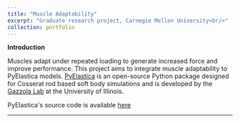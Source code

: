 ```yaml
---
title: "Muscle Adaptability"
excerpt: "Graduate research project, Carnegie Mellon University<br/>"
collection: portfolio
---
```



**Introduction**


Muscles adapt under repeated loading to generate increased force and improve performance. This project aims to integrate muscle adaptability to PyElastica models. 
<a href="https://www.google.com/url?q=https://www.cosseratrods.org" target="_blank">PyElastica</a> is an open-source Python package designed for Cosserat rod based soft body simulations and is developed by the <a href="https://mattia-lab.com/" target="_blank">Gazzola Lab</a> at the University of Illinois.

PyElastica's source code is available <a href="https://github.com/GazzolaLab/PyElastica" target="_blank">here</a>

<!--
**Cosserat Rods**


See References section for more information.


****




 
****
 
 



****





**References**


Rubin, M.B.. (2000). Cosserat Theoris: Shells, Rods and Points. 10.1007/978-94-015-9379-3. 


Rubin, M.B. (2000). Cosserat Rods. In: Cosserat Theories: Shells, Rods and Points. Solid Mechanics and Its Applications, vol 79. Springer, Dordrecht. https://doi.org/10.1007/978-94-015-9379-3_5


Altenbach, H., Bîrsan, M., Eremeyev, V.A. (2013). Cosserat-Type Rods. In: Altenbach, H., Eremeyev, V.A. (eds) Generalized Continua from the Theory to Engineering Applications. CISM International Centre for Mechanical Sciences, vol 541. Springer, Vienna. https://doi.org/10.1007/978-3-7091-1371-4_4



-->
****



